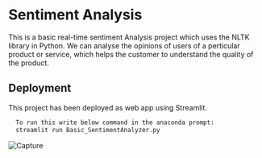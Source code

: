
# Sentiment Analysis

This is a basic real-time sentiment Analysis project which uses the NLTK library in Python. We can analyse the opinions of users of a perticular product or service, which helps the customer to understand the quality of the product.


## Deployment

This project has been deployed as web app using Streamlit.

```bash
  To run this write below command in the anaconda prompt:
  streamlit run Basic_SentimentAnalyzer.py
```

  ![Capture](https://user-images.githubusercontent.com/60316517/136810078-25918cd7-ae4e-4cdb-9cd0-2fdb14e775f1.JPG)

